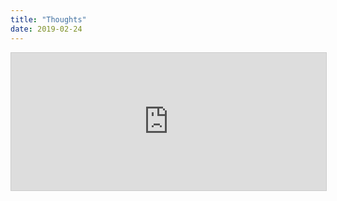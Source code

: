 ```yaml
---
title: "Thoughts"
date: 2019-02-24
---
```


<iframe
scrolling="no"
style="width:100%!important;height:220px;border:1px #ccc solid !important"
src="https://buttondown.email/kevinkuhl?as_embed=true"
></iframe><br /><br />